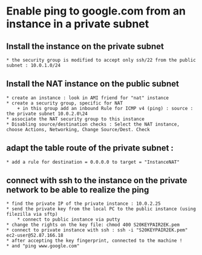 # Enable ping to google.com from an instance in a private subnet

## Install the instance on the private subnet
	* the security group is modified to accept only ssh/22 from the public subnet : 10.0.1.0/24

## Install the NAT instance on the public subnet
	* create an instance : look in AMI friend for "nat" instance
	* create a security group, specific for NAT
		+ in this group add an inbound Rule for ICMP v4 (ping) : source : the private subnet 10.0.2.0\24
	* associate the NAT security group to this instance
	* Disabling source/destination checks : Select the NAT instance, choose Actions, Networking, Change Source/Dest. Check

## adapt the table route of the private subnet  :
	* add a rule for destination = 0.0.0.0 to target = "InstanceNAT"
	
## connect with ssh to the instance on the private network to be able to realize the ping
	* find the private IP of the private instance : 10.0.2.25
	* send the private key from the local PC to the public instance (using filezilla via sftp)
        * connect to public instance via putty
	* change the rights on the key file: chmod 400 S20KEYPAIR2EK.pem
	* connect to private instance with ssh : ssh -i "S20KEYPAIR2EK.pem" ec2-user@52.87.166.18
	* after accepting the key fingerprint, connected to the machine !
	* and "ping www.google.com"	
	

